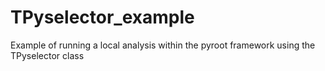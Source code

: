 TPyselector_example
===================

Example of running a local analysis within the pyroot framework using the TPyselector class
